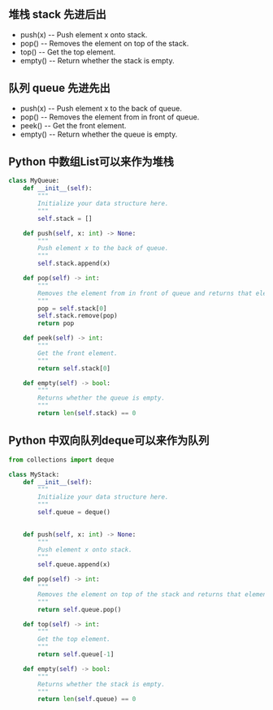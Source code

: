 ## 堆栈 stack 先进后出
+ push(x) -- Push element x onto stack.
+ pop() -- Removes the element on top of the stack.
+ top() -- Get the top element.
+ empty() -- Return whether the stack is empty.


## 队列 queue 先进先出
+ push(x) -- Push element x to the back of queue.
+ pop() -- Removes the element from in front of queue.
+ peek() -- Get the front element.
+ empty() -- Return whether the queue is empty.


## Python 中数组List可以来作为堆栈
```python
class MyQueue:
    def __init__(self):
        """
        Initialize your data structure here.
        """
        self.stack = []

    def push(self, x: int) -> None:
        """
        Push element x to the back of queue.
        """
        self.stack.append(x)

    def pop(self) -> int:
        """
        Removes the element from in front of queue and returns that element.
        """
        pop = self.stack[0]
        self.stack.remove(pop)
        return pop

    def peek(self) -> int:
        """
        Get the front element.
        """
        return self.stack[0]

    def empty(self) -> bool:
        """
        Returns whether the queue is empty.
        """
        return len(self.stack) == 0
```

## Python 中双向队列deque可以来作为队列
```python
from collections import deque

class MyStack:
    def __init__(self):
        """
        Initialize your data structure here.
        """
        self.queue = deque()
        

    def push(self, x: int) -> None:
        """
        Push element x onto stack.
        """
        self.queue.append(x)

    def pop(self) -> int:
        """
        Removes the element on top of the stack and returns that element.
        """
        return self.queue.pop()

    def top(self) -> int:
        """
        Get the top element.
        """
        return self.queue[-1]

    def empty(self) -> bool:
        """
        Returns whether the stack is empty.
        """
        return len(self.queue) == 0
```

